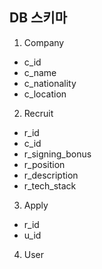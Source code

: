 ## DB 스키마

1. Company

- c_id
- c_name
- c_nationality
- c_location

2. Recruit

- r_id
- c_id
- r_signing_bonus
- r_position
- r_description
- r_tech_stack

3. Apply

- r_id
- u_id

4. User
